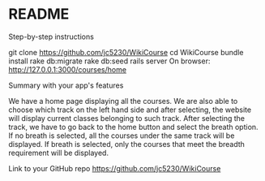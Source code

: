 
# README
Step-by-step instructions

git clone https://github.com/jc5230/WikiCourse
cd WikiCourse
bundle install
rake db:migrate
rake db:seed
rails server
On browser: http://127.0.0.1:3000/courses/home

Summary with your app's features

We have a home page displaying all the courses. We are also able to choose which track on the left hand side and after selecting, the website will display current classes belonging to such track. After selecting the track, we have to go back to the home button and select the breath option. If no breath is selected, all the courses under the same track will be displayed. If breath is selected, only the courses that meet the breadth requirement will be displayed.

Link to your GitHub repo
https://github.com/jc5230/WikiCourse

